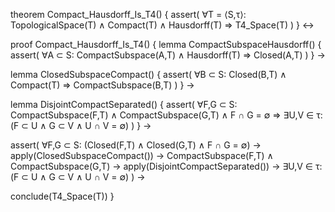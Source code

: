 theorem Compact_Hausdorff_Is_T4() {
  assert(
    ∀T = ⟨S,τ⟩: TopologicalSpace(T) ∧ Compact(T) ∧ Hausdorff(T) 
    ⇒ T4_Space(T)
  )
} ↔

proof Compact_Hausdorff_Is_T4() {
  lemma CompactSubspaceHausdorff() {
    assert(
      ∀A ⊂ S: CompactSubspace(A,T) ∧ Hausdorff(T) ⇒ Closed(A,T)
    )
  } →
  
  lemma ClosedSubspaceCompact() {
    assert(
      ∀B ⊂ S: Closed(B,T) ∧ Compact(T) ⇒ CompactSubspace(B,T)
    )
  } →
  
  lemma DisjointCompactSeparated() {
    assert(
      ∀F,G ⊂ S: CompactSubspace(F,T) ∧ CompactSubspace(G,T) ∧ F ∩ G = ∅ 
      ⇒ ∃U,V ∈ τ: (F ⊂ U ∧ G ⊂ V ∧ U ∩ V = ∅)
    )
  } →
  
  assert(
    ∀F,G ⊂ S: (Closed(F,T) ∧ Closed(G,T) ∧ F ∩ G = ∅) →
    apply(ClosedSubspaceCompact()) →
    CompactSubspace(F,T) ∧ CompactSubspace(G,T) →
    apply(DisjointCompactSeparated()) →
    ∃U,V ∈ τ: (F ⊂ U ∧ G ⊂ V ∧ U ∩ V = ∅)
  ) →
  
  conclude(T4_Space(T))
}
